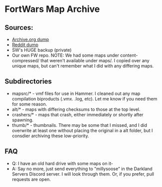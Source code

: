 # FortWars Map Archive

## Sources:
- [Archive.org dump](https://archive.org/details/FortWars)
- [Reddit dump](https://archive.org/details/FortWars)
- SW's HUGE backup (private)
- Our own FW repo. NOTE: We had some maps under content-compressed/ that weren't available under maps/. I copied over any unique maps, but can't remember what I did with any differing maps.

## Subdirectories
- mapsrc/* - vmf files for use in Hammer. I cleaned out any map compilation biproducts (.vmx. .log, etc). Let me know if you need them for some reason.
- alt/* - maps with differing checksums to those at the top level.
- crashers/* - maps that crash, either immediately or shortly after spawning.
- thumb/* - thumbnails. There may be some that I missed, and I did overwrite at least one without placing the original in a alt folder, but I consdier archiving these low-priority.

## FAQ
- Q: I have an old hard drive with some maps on it-
- A: Say no more, just send everything to "millysoose" in the Darkland Servers Discord server. I will look through them. Or, if you prefer, pull requests are open.
